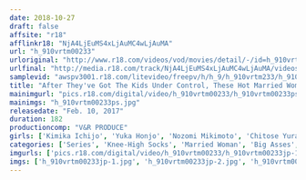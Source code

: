 ```yaml
---
date: 2018-10-27
draft: false
affsite: "r18"
afflinkr18: "NjA4LjEuMS4xLjAuMC4wLjAuMA"
url: "h_910vrtm00233"
urloriginal: "http://www.r18.com/videos/vod/movies/detail/-/id=h_910vrtm00233"
urlfinal: "http://media.r18.com/track/NjA4LjEuMS4xLjAuMC4wLjAuMA/videos/vod/movies/detail/-/id=h_910vrtm00233"
samplevid: "awspv3001.r18.com/litevideo/freepv/h/h_9/h_910vrtm233/h_910vrtm233_dmb_w.mp4"
title: "After They've Got The Kids Under Control, These Hot Married Woman Babes Love To Play Sports! When Young Men Get Horny For A Big Ass Hot Housewife In Tight Leggings It's Time For Her Sensual Instinct To Reawaken! When Her Body Gets Sensually Hot And Sweaty, It's Time For Multiple Back Breaking Orgasms!"
mainimgurl: "pics.r18.com/digital/video/h_910vrtm00233/h_910vrtm00233ps.jpg"
mainimgs: "h_910vrtm00233ps.jpg"
releasedate: "Feb. 10, 2017"
duration: 182
productioncomp: "V&R PRODUCE"
girls: ['Kimika Ichijo', 'Yuka Honjo', 'Nozomi Mikimoto', 'Chitose Yura']
categories: ['Series', 'Knee-High Socks', 'Married Woman', 'Big Asses', 'Variety', 'Creampie', 'Hi-Def']
imgurls: ['pics.r18.com/digital/video/h_910vrtm00233/h_910vrtm00233jp-1.jpg', 'pics.r18.com/digital/video/h_910vrtm00233/h_910vrtm00233jp-2.jpg', 'pics.r18.com/digital/video/h_910vrtm00233/h_910vrtm00233jp-3.jpg', 'pics.r18.com/digital/video/h_910vrtm00233/h_910vrtm00233jp-4.jpg', 'pics.r18.com/digital/video/h_910vrtm00233/h_910vrtm00233jp-5.jpg', 'pics.r18.com/digital/video/h_910vrtm00233/h_910vrtm00233jp-6.jpg', 'pics.r18.com/digital/video/h_910vrtm00233/h_910vrtm00233jp-7.jpg', 'pics.r18.com/digital/video/h_910vrtm00233/h_910vrtm00233jp-8.jpg', 'pics.r18.com/digital/video/h_910vrtm00233/h_910vrtm00233jp-9.jpg', 'pics.r18.com/digital/video/h_910vrtm00233/h_910vrtm00233jp-10.jpg', 'pics.r18.com/digital/video/h_910vrtm00233/h_910vrtm00233jp-11.jpg', 'pics.r18.com/digital/video/h_910vrtm00233/h_910vrtm00233jp-12.jpg', 'pics.r18.com/digital/video/h_910vrtm00233/h_910vrtm00233jp-13.jpg', 'pics.r18.com/digital/video/h_910vrtm00233/h_910vrtm00233jp-14.jpg', 'pics.r18.com/digital/video/h_910vrtm00233/h_910vrtm00233jp-15.jpg', 'pics.r18.com/digital/video/h_910vrtm00233/h_910vrtm00233jp-16.jpg', 'pics.r18.com/digital/video/h_910vrtm00233/h_910vrtm00233jp-17.jpg', 'pics.r18.com/digital/video/h_910vrtm00233/h_910vrtm00233jp-18.jpg', 'pics.r18.com/digital/video/h_910vrtm00233/h_910vrtm00233jp-19.jpg', 'pics.r18.com/digital/video/h_910vrtm00233/h_910vrtm00233jp-20.jpg']
imgs: ['h_910vrtm00233jp-1.jpg', 'h_910vrtm00233jp-2.jpg', 'h_910vrtm00233jp-3.jpg', 'h_910vrtm00233jp-4.jpg', 'h_910vrtm00233jp-5.jpg', 'h_910vrtm00233jp-6.jpg', 'h_910vrtm00233jp-7.jpg', 'h_910vrtm00233jp-8.jpg', 'h_910vrtm00233jp-9.jpg', 'h_910vrtm00233jp-10.jpg', 'h_910vrtm00233jp-11.jpg', 'h_910vrtm00233jp-12.jpg', 'h_910vrtm00233jp-13.jpg', 'h_910vrtm00233jp-14.jpg', 'h_910vrtm00233jp-15.jpg', 'h_910vrtm00233jp-16.jpg', 'h_910vrtm00233jp-17.jpg', 'h_910vrtm00233jp-18.jpg', 'h_910vrtm00233jp-19.jpg', 'h_910vrtm00233jp-20.jpg']
---
```

